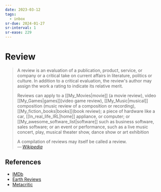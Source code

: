 ```yaml
---
date: 2023-03-12
tags:
  - inbox
sr-due: 2024-01-27
sr-interval: 1
sr-ease: 229
---
```


# Review

> A review is an evaluation of a publication, product, service, or company or a
> critical take on current affairs in literature, politics or culture. In
> addition to a critical evaluation, the review's author may assign the work a
> rating to indicate its relative merit.
>
> Reviews can apply to a [[My_Movies|movie]] (a movie review), video
> [[My_Games|games]](video game review), [[My_Music|musical]] composition (music
> review of a composition or recording), [[My_fiction_books|books]](book
> review); a piece of hardware like a car, [[In_real_life_IRL|home]] appliance,
> or computer; or [[My_awesome_software_list|software]] such as business
> software, sales software; or an event or performance, such as a live music
> concert, play, musical theater show, dance show or art exhibition
>
> A compilation of reviews may itself be called a review.\
> — <cite>[Wikipedia](https://en.wikipedia.org/wiki/Review)</cite>

## References

- [IMDb](https://www.imdb.com/)
- [Earth Reviews](https://neal.fun/earth-reviews/)
- [Metacritic](https://www.metacritic.com/)
